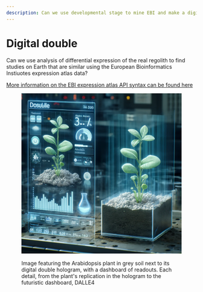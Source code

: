 ```yaml
---
description: Can we use developmental stage to mine EBI and make a digital double?
---
```


# Digital double

Can we use analysis of differential expression of the real regolith to find studies on Earth that are similar using the European Bioinformatics Instiuotes expression atlas data?

[More information on the EBI expression atlas API syntax can be found here](https://github.com/gxa/atlas\_gsa/tree/master)

<figure><img src=".gitbook/assets/image (1) (1) (1).png" alt=""><figcaption><p>Image featuring the Arabidopsis plant in grey soil next to its digital double hologram, with a dashboard of readouts. Each detail, from the plant's replication in the hologram to the futuristic dashboard, DALLE4</p></figcaption></figure>
